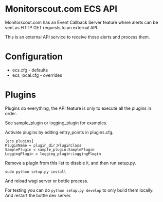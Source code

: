 # Monitorscout.com ECS API

Monitorscout.com has an Event Callback Server feature where alerts can be sent as HTTP GET requests to an external API. 

This is an external API service to receive those alerts and process them. 

# Configuration

  * ecs.cfg - defaults
  * ecs\_local.cfg - overrides

# Plugins

Plugins do everything, the API feature is only to execute all the plugins in order. 

See sample\_plugin or logging\_plugin for examples. 

Activate plugins by editing entry\_points in plugins.cfg.

    [ecs.plugins]
    PluginName = plugin_dir:PluginClass
    SamplePlugin = sample_plugin:SamplePlugin
    LoggingPlugin = logging_plugin:LoggingPlugin

Remove a plugin from this list to disable it, and then run setup.py. 

    sudo python setup.py install

And reload wsgi server or bottle process.

For testing you can do ``python setup.py develop`` to only build them locally. And restart the bottle dev server. 
